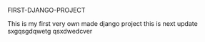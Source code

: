 FIRST-DJANGO-PROJECT


This is my first very own made django project
this is next update
sxgqsgdqwetg
qsxdwedcver

